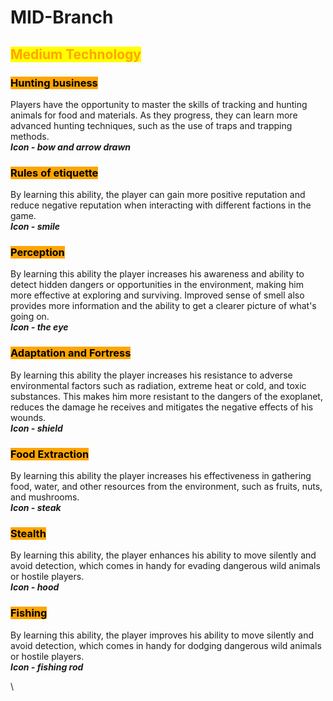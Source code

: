 # MID-Branch

## <mark style="color:orange;">Medium Technology</mark>

### <mark style="background-color:orange;">Hunting business</mark>

Players have the opportunity to master the skills of tracking and hunting animals for food and materials. As they progress, they can learn more advanced hunting techniques, such as the use of traps and trapping methods.\
_**Icon - bow and arrow drawn**_

### <mark style="background-color:orange;">Rules of etiquette</mark>&#x20;

By learning this ability, the player can gain more positive reputation and reduce negative reputation when interacting with different factions in the game.\
_**Icon - smile**_

### <mark style="background-color:orange;">Perception</mark>&#x20;

By learning this ability the player increases his awareness and ability to detect hidden dangers or opportunities in the environment, making him more effective at exploring and surviving. Improved sense of smell also provides more information and the ability to get a clearer picture of what's going on.\
_**Icon - the eye**_

### <mark style="background-color:orange;">Adaptation and Fortress</mark>

By learning this ability the player increases his resistance to adverse environmental factors such as radiation, extreme heat or cold, and toxic substances. This makes him more resistant to the dangers of the exoplanet, reduces the damage he receives and mitigates the negative effects of his wounds.\
_**Icon - shield**_

### <mark style="background-color:orange;">Food Extraction</mark>

By learning this ability the player increases his effectiveness in gathering food, water, and other resources from the environment, such as fruits, nuts, and mushrooms.\
_**Icon - steak**_

### <mark style="background-color:orange;">Stealth</mark>

By learning this ability, the player enhances his ability to move silently and avoid detection, which comes in handy for evading dangerous wild animals or hostile players.\
_**Icon - hood**_

### <mark style="background-color:orange;">Fishing</mark>

By learning this ability, the player improves his ability to move silently and avoid detection, which comes in handy for dodging dangerous wild animals or hostile players.\
_**Icon - fishing rod**_

\
